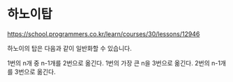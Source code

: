 # 하노이탑

https://school.programmers.co.kr/learn/courses/30/lessons/12946

하노이의 탑은 다음과 같이 일반화할 수 있습니다.

1번의 n개 중 n-1개를 2번으로 옮긴다.
1번의 가장 큰 n을 3번으로 옮긴다.
2번의 n-1개를 3번으로 옮긴다.
